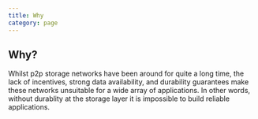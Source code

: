 ```yaml
---
title: Why
category: page
---
```

## Why?

Whilst p2p storage networks have been around for quite a long time, the lack of incentives, strong data availability, and durability guarantees make these networks unsuitable for a wide array of applications.  In other words, without durablity at the storage layer it is impossible to build reliable applications.
